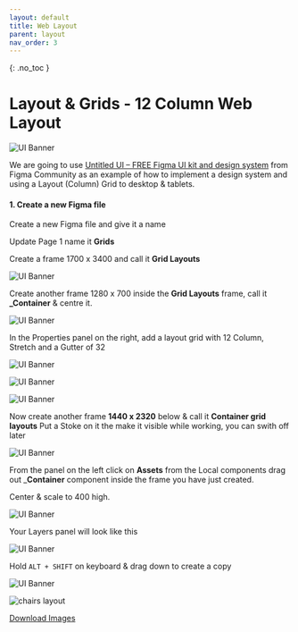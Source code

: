 ```yaml
---
layout: default
title: Web Layout
parent: layout
nav_order: 3
---
```


{: .no_toc }

# Layout & Grids - 12 Column Web Layout

![UI Banner](/docs/images/dt_layout/UI_banner.png)

We are going to use [Untitled UI – FREE Figma UI kit and design system](https://www.figma.com/community/file/1020079203222518115/untitled-ui-free-figma-ui-kit-and-design-system) from Figma Community as an example of how to implement a design system and using a Layout (Column) Grid to desktop & tablets.

#### 1. Create a new Figma file

 Create a new Figma file and give it a name
 
  Update Page 1 name it **Grids** 
  
  Create a frame 1700 x 3400 and call it **Grid Layouts**

  ![UI Banner](../images/dt_layout/container_1.png)

Create another frame 1280 x 700 inside the **Grid Layouts** frame, call it **_Container** & centre it.

  ![UI Banner](../images/dt_layout/con_1.png)

   In the Properties panel on the right, add a layout grid with 12 Column, Stretch and a Gutter of 32

  ![UI Banner](../images/dt_layout/12_1.png)
  
  ![UI Banner](../images/dt_layout/12_2.png)

![UI Banner](../images/dt_layout/make_comp.png)

 Now create another frame **1440 x 2320** below & call it **Container grid layouts** Put a Stoke on it the make it visible while working, you can swith off later

 ![UI Banner](../images/dt_layout/con_grid_1.png)

  From the panel on the left click on **Assets** from the Local components drag out _**Container** component inside the frame you have just created.

  Center & scale to 400 high.

![UI Banner](../images/dt_layout/con_grid_2.png)

Your Layers panel will look like this

![UI Banner](../images/dt_layout/layers_1.png)

Hold `ALT + SHIFT` on keyboard & drag down to create a copy

![UI Banner](../images/dt_layout/6_col.png)

![chairs layout](imgs/chairs_web_layout.png)

[Download Images](imgs/chairs.zip)
